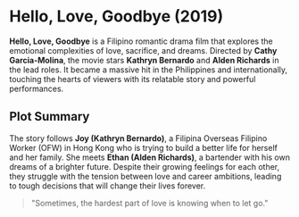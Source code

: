 # Hello, Love, Goodbye (2019)

**Hello, Love, Goodbye** is a Filipino romantic drama film that explores the emotional complexities of love, sacrifice, and dreams. Directed by **Cathy Garcia-Molina**, the movie stars **Kathryn Bernardo** and **Alden Richards** in the lead roles. It became a massive hit in the Philippines and internationally, touching the hearts of viewers with its relatable story and powerful performances.

## Plot Summary

The story follows **Joy (Kathryn Bernardo)**, a Filipina Overseas Filipino Worker (OFW) in Hong Kong who is trying to build a better life for herself and her family. She meets **Ethan (Alden Richards)**, a bartender with his own dreams of a brighter future. Despite their growing feelings for each other, they struggle with the tension between love and career ambitions, leading to tough decisions that will change their lives forever.

> "Sometimes, the hardest part of love is knowing when to let go."
